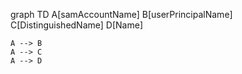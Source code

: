 graph TD
    A[samAccountName]
    B[userPrincipalName]
    C[DistinguishedName]
    D[Name]

    A --> B
    A --> C
    A --> D
